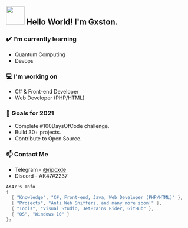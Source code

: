 ## <img src="https://raw.githubusercontent.com/alexnaiman/alexnaiman/master/resources/Confused_Dog.gif" height="50px" />  Hello World! I'm Gxston.


### ✔️ I'm currently learning
- Quantum Computing
- Devops

### 💻 I'm working on
- C# & Front-end Developer
- Web Developer (PHP/HTML)

### 🌱 Goals for 2021
- Complete #100DaysOfCode challenge.
- Build 30+ projects.
- Contribute to Open Source.

### 📫 Contact Me
- Telegram - [@ripcxde](https://telegram.me/ripcxde)
- Discord - AK47#2237

```csharp
AK47's Info
{
  { "Knowledge", "C#, Front-end, Java, Web Developer (PHP/HTML)" },
  { "Projects", "Anti Web Sniffers, and many more soon!" },
  { "Tools", "Visual Studio, JetBrains Rider, GitHub" },
  { "OS", "Windows 10" }
};

